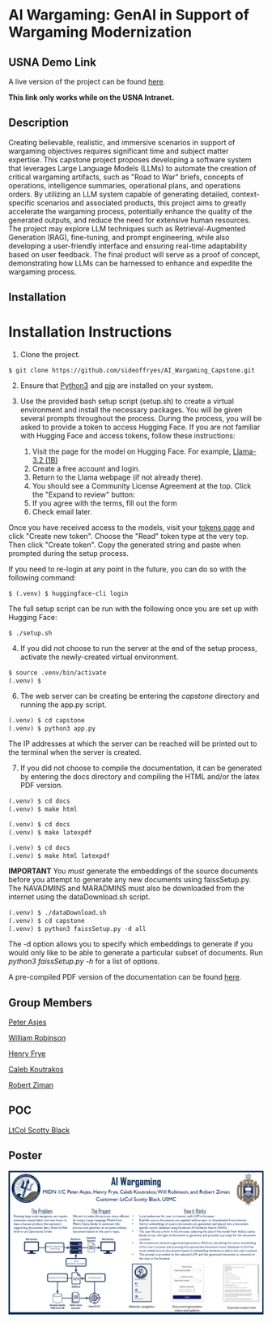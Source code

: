 # AI Wargaming: GenAI in Support of Wargaming Modernization

## USNA Demo Link

A live version of the project can be found [here](http://lnx1073302govt:5000).

**This link only works while on the USNA Intranet.**

## Description

Creating believable, realistic, and immersive scenarios in support of wargaming objectives
requires significant time and subject matter expertise. This capstone project proposes developing a
software system that leverages Large Language Models (LLMs) to automate the creation of critical wargaming
artifacts, such as "Road to War" briefs, concepts of operations, intelligence summaries, operational plans,
and operations orders. By utilizing an LLM system capable of generating detailed, context-specific
scenarios and associated products, this project aims to greatly accelerate the wargaming process,
potentially enhance the quality of the generated outputs, and reduce the need for extensive human resources.
The project may explore LLM techniques such as Retrieval-Augmented Generation (RAG), fine-tuning, and
prompt engineering, while also developing a user-friendly interface and ensuring real-time adaptability
based on user feedback. The final product will serve as a proof of concept, demonstrating how LLMs can
be harnessed to enhance and expedite the wargaming process.

## Installation

# Installation Instructions

1. Clone the project.

```console
$ git clone https://github.com/sideoffryes/AI_Wargaming_Capstone.git
```

2. Ensure that [Python3](https://www.python.org/downloads/) and [pip](https://pip.pypa.io/en/stable/installation/) are installed on your system.

3. Use the provided bash setup script (setup.sh) to create a virtual environment and install the necessary packages. You will be given several prompts throughout the process. During the process, you will be asked to provide a token to access Hugging Face. If you are not familiar with Hugging Face and access tokens, follow these instructions:

    1. Visit the page for the model on Hugging Face. For example, [Llama-3.2 (1B)](https://huggingface.co/meta-llama/Llama-3.2-1B)
    2. Create a free account and login.
    3. Return to the Llama webpage (if not already there).
    4. You should see a Community License Agreement at the top. Click the "Expand to review" button:
    5. If you agree with the terms, fill out the form
    6. Check email later.

Once you have received access to the models, visit your [tokens page](https://huggingface.co/settings/tokens) and click "Create new token". Choose the "Read" token type at the very top. Then click "Create token". Copy the generated string and paste when prompted during the setup process.

If you need to re-login at any point in the future, you can do so with the following command:

```console
$ (.venv) $ huggingface-cli login
```

The full setup script can be run with the following once you are set up with Hugging Face:

```console
$ ./setup.sh
```

4. If you did not choose to run the server at the end of the setup process, activate the newly-created virtual environment.

```console
$ source .venv/bin/activate
(.venv) $
```

6. The web server can be creating be entering the *capstone* directory and running the app.py script.

```console
(.venv) $ cd capstone
(.venv) $ python3 app.py
```

The IP addresses at which the server can be reached will be printed out to the terminal when the server is created.

7. If you did not choose to compile the documentation, it can be generated by entering the docs directory and compiling the HTML and/or the latex PDF version.

```console
(.venv) $ cd docs
(.venv) $ make html
```

```console
(.venv) $ cd docs
(.venv) $ make latexpdf
```

```console
(.venv) $ cd docs
(.venv) $ make html latexpdf
```

**IMPORTANT** You *must* generate the embeddings of the source documents before you attempt to generate any new documents using faissSetup.py. The NAVADMINS and MARADMINS must also be downloaded from the internet using the dataDownload.sh script.

```console
(.venv) $ ./dataDownload.sh
(.venv) $ cd capstone
(.venv) $ python3 faissSetup.py -d all
```

The -d option allows you to specify which embeddings to generate if you would only like to be able to generate a particular subset of documents. Run *python3 faissSetup.py -h* for a list of options.

A pre-compiled PDF version of the documentation can be found [here](./docs/build/latex/aiwargaming.pdf).

## Group Members

[Peter Asjes](mailto:m250228@usna.edu)

[William Robinson](mailto:m255334@usna.edu)

[Henry Frye](mailto:m251854@usna.edu)

[Caleb Koutrakos](mailto:m253300@usna.edu)

[Robert Ziman](mailto:m257074@usna.edu)

## POC

[LtCol Scotty Black](mailto:scotty.black@nps.edu )

## Poster

![Capstone Poster](./proposal/Comp%20SCI_Asjes_Frye_Koutrakos_Robinson_Ziman.png)
